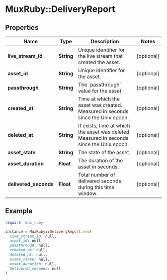 # MuxRuby::DeliveryReport

## Properties

| Name | Type | Description | Notes |
| ---- | ---- | ----------- | ----- |
| **live_stream_id** | **String** | Unique identifier for the live stream that created the asset. | [optional] |
| **asset_id** | **String** | Unique identifier for the asset. | [optional] |
| **passthrough** | **String** | The &#x60;passthrough&#x60; value for the asset. | [optional] |
| **created_at** | **String** | Time at which the asset was created. Measured in seconds since the Unix epoch. | [optional] |
| **deleted_at** | **String** | If exists, time at which the asset was deleted. Measured in seconds since the Unix epoch. | [optional] |
| **asset_state** | **String** | The state of the asset. | [optional] |
| **asset_duration** | **Float** | The duration of the asset in seconds. | [optional] |
| **delivered_seconds** | **Float** | Total number of delivered seconds during this time window. | [optional] |

## Example

```ruby
require 'mux_ruby'

instance = MuxRuby::DeliveryReport.new(
  live_stream_id: null,
  asset_id: null,
  passthrough: null,
  created_at: null,
  deleted_at: null,
  asset_state: null,
  asset_duration: null,
  delivered_seconds: null
)
```

